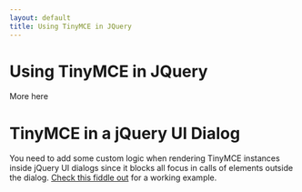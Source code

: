 ```yaml
---
layout: default
title: Using TinyMCE in JQuery
---
```


# Using TinyMCE in JQuery

More here

# TinyMCE in a jQuery UI Dialog

You need to add some custom logic when rendering TinyMCE instances inside jQuery UI dialogs since it blocks all focus in calls of elements outside the dialog. [Check this fiddle out](http://fiddle.tinymce.com/rsdaab) for a working example.

